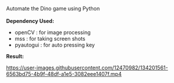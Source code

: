 Automate the Dino game using Python 
<br><br>
<b>Dependency Used:</b>
- openCV : for image processing
- mss : for taking screen shots
- pyautogui : for auto pressing key

<b>Result:</b>

https://user-images.githubusercontent.com/12470982/134201561-6563bd75-4b9f-48df-a1e5-3082eee1407f.mp4

